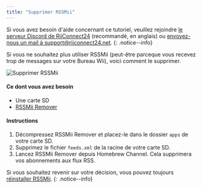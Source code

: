 ```yaml
---
title: "Supprimer RSSMii"
---
```


Si vous avez besoin d'aide concernant ce tutoriel, veuillez rejoindre [le serveur Discord de RiiConnect24](https://discord.gg/b4Y7jfD) (recommandé, en anglais) ou [envoyez-nous un mail à support@riiconnect24.net](mailto:support@riiconnect24.net).
{: .notice--info}

Si vous ne souhaitez plus utiliser RSSMii (peut-être parceque vous recevez trop de messages sur votre Bureau Wii), voici comment le supprimer.

![Supprimer RSSMii](/images/rssmii-remove.png)

#### Ce dont vous avez besoin

* Une carte SD
* [RSSMii Remover](https://github.com/RiiConnect24/rssmii/releases)

#### Instructions

1. Décompressez RSSMii Remover et placez-le dans le dossier `apps` de votre carte SD.
2. Supprimez le fichier `feeds.xml` de la racine de votre carte SD.
3. Lancez RSSMii Remover depuis Homebrew Channel. Cela supprimera vos abonnements aux flux RSS.

Si vous souhaitez revenir sur votre décision, vous pouvez toujours [réinstaller RSSMii](rssmii).
{: .notice--info}
